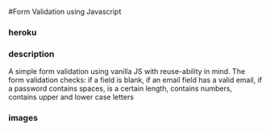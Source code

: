 #Form Validation using Javascript

### heroku 

### description
A simple form validation using vanilla JS with reuse-ability in mind. The form validation checks: if a field is blank, if an email field has a valid email, if a password contains spaces, is a certain length, contains numbers, contains upper and lower case letters

### images


